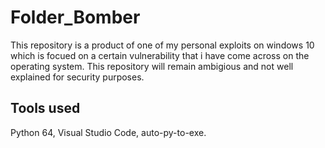 # Folder_Bomber
This repository is a product of one of my personal exploits on windows 10 which is focued on a certain vulnerability that i have come across on the operating system. This repository will remain ambigious and not well explained for security purposes.

## Tools used
Python 64, Visual Studio Code, auto-py-to-exe.
